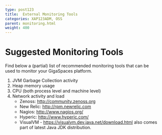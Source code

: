 ```yaml
---
type: post123
title:  External Monitoring Tools
categories: XAP123ADM, OSS
parent: monitoring.html
weight: 400
---
```




# Suggested Monitoring Tools

Find below a (partial) list of recommended monitoring tools that can be used to monitor your GigaSpaces platform.

1. JVM Garbage Collection activity
1. Heap memory usage
1. CPU (both process level and machine level)
1. Network activity and load
    - Zenoss: http://community.zenoss.org
    - New Relic: http://rpm.newrelic.com
    - Nagios: http://www.nagios.org/
    - Hyperic: http://www.hyperic.com/
    - VisualVM - https://visualvm.dev.java.net/download.html also comes part of latest Java JDK distribution.
